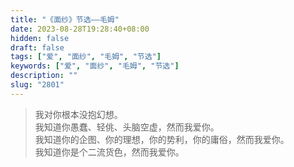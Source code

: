 ```yaml
---
title: "《面纱》节选——毛姆"
date: 2023-08-28T19:28:40+08:00
hidden: false
draft: false
tags: ["爱", "面纱", "毛姆", "节选"]
keywords: ["爱", "面纱", "毛姆", "节选"]
description: ""
slug: "2801"
---
```


> 我对你根本没抱幻想。  
> 我知道你愚蠢、轻佻、头脑空虚，然而我爱你。  
> 我知道你的企图、你的理想，你的势利，你的庸俗，然而我爱你。  
> 我知道你是个二流货色，然而我爱你。
